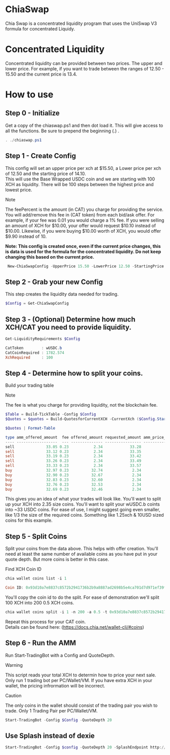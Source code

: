 # ChiaSwap
Chia Swap is a concentrated liquidity program that uses the UniSwap V3 formula for concentrated Liquidy.


# Concentrated Liquidity
Concentrated liquidity can be provided between two prices.  The upper and lower price.   For example, if you want to trade between the ranges of 12.50 - 15.50 and the current price is  13.4.


# How to use

## Step 0 - Initialize
Get a copy of the chiaswap.ps1 and then dot load it.  This will give access to all the functions.  Be sure to prepend the beginning (.) .
```PowerShell
. ./chiaswap.ps1
```


## Step 1 - Create Config
This config will set an upper price per xch at $15.50, a Lower price per xch of 12.50 and the starting price of 14.10.   
This will use the Base Wrapped USDC coin and we are starting with 100 XCH as liquidity.
There will be 100 steps between the highest price and lowest price. 

> [!NOTE]
> The feePercent is the amount (in CAT) you charge for providing the service.  You will add/remove this fee in (CAT token) from each bid/ask offer.  For example, if your fee was 0.01 you would charge a 1% fee.  If you were selling an amount of XCH for $10.00, your offer would request $10.10 instead of $10.00.   Likewise, if you were buying $10.00 worth of XCH, you would offer $9.90 instead of 10.

**Note: This config is created once, even if the current price changes, this is data is used for the formula for the concentrated liquidity.  Do not keep changing this based on the current price.**

```PowerShell
 New-ChiaSwapConfig -UpperPrice 15.50 -LowerPrice 12.50 -StartingPrice 14.10 -FeePercent 0.008 -CatCoin wUSDC.b -StartingXch 100 -Steps 100 -Force
```

## Step 2 - Grab your new Config
This step creates the liquidity data needed for trading.
```PowerShell
$Config = Get-ChiaSwapConfig 
```

## Step 3 - (Optional) Determine how much XCH/CAT you need to provide liquidity.
```PowerShell
Get-LiquidityRequirements $Config

CatToken        : wUSDC.b
CatCoinRequired : 1782.574
XchRequired     : 100

```

## Step 4 - Determine how to split your coins.
 Build your trading table

 > [!NOTE]
 > The fee is what you charge for providing liquidity, not the blockchain fee.

 ```PowerShell
 $Table = Build-TickTable -Config $Config
 $Quotes = $quotes = Build-QuotesforCurrentXCH -CurrentXch ($Config.StartingXCH*1000000000000)  -Table $table -QuoteDepth 5

 $Quotes | Format-Table

 type amm_offered_amount  fee offered_amount requested_amount amm_price_per_xch final_price_per_xch
---- ------------------  --- -------------- ---------------- ----------------- -------------------
sell              33.05 0.23           2.34            33.28             14.11               14.20
sell              33.12 0.23           2.34            33.35             14.14               14.24
sell              33.19 0.23           2.34            33.42             14.17               14.27
sell              33.26 0.23           2.34            33.49             14.20               14.30
sell              33.33 0.23           2.34            33.57             14.23               14.33
buy               32.97 0.23          32.74             2.34             14.08               13.98
buy               32.90 0.23          32.67             2.34             14.05               13.95
buy               32.83 0.23          32.60             2.34             14.02               13.92
buy               32.76 0.23          32.53             2.34             13.98               13.89
buy               32.69 0.23          32.46             2.34             13.95               13.86
 ```

This gives you an idea of what your trades will look like.  You'll want to split up your XCH into 2.35 size coins.  You'll want to split your wUSDC.b coints into ~33 USDC coins.  For ease of use, I might suggest going even smaller, like 1/3 the size of the required coins.  Something like 1.25xch & 10USD sized coins for this example. 

## Step 5 - Split Coins
Split your coins from the data above. This helps with offer creation.  You'll need at least the same number of available coins as you have put in your quote depth. But more coins is better in this case.

Find XCH Coin ID
```PowerShell
chia wallet coins list -i 1

Coin ID: 0x93d10a7e8837c8572b2941736b2b9a8887ad2698b5e4ca701d7d971ef39f3b01                                                      Address: xch1cpnahpdtqdu7k9cvprc6c0ug7apaz0dk7hw0nl5enfw0mnhvnc5sbbvn Amount: 100  (100000000000000 mojo), Confirmed in block: 5901656
```
You'll copy the coin id to do the split.  For ease of demonstration we'll split 100 XCH into 200 0.5 XCH coins.
```PowerShell
chia wallet coins split -i 1 -n 200 -a 0.5 -t 0x93d10a7e8837c8572b2941736b2b9a8887ad2698b5e4ca701d7d971ef39f3b01  
```

Repeat this process for your CAT coin.   
Details can be found here: (https://docs.chia.net/wallet-cli/#coins)

## Step 6 - Run the AMM
Run Start-TradingBot with a Config and QuoteDepth.

> [!WARNING]  
> This script reads your total XCH to determin how to price your next sale.  Only run 1 trading bot per  PC/Wallet/VM.  If you have extra XCH in your wallet, the pricing infrormation will be incorrect.  

> [!CAUTION]
> The only coins in the wallet should consist of the trading pair you wish to trade.  Only 1 Trading Pair per PC/Wallet/VM.

```PowerShell
Start-TradingBot -Config $Config -QuoteDepth 20
```

## Use Splash instead of dexie
 ```PowerShell
 Start-TradingBot -Config $config -QuoteDepth 20 -SplashEndpoint http://127.0.0.1:4000 
 ```